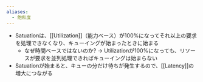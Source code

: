 ```yaml
---
aliases:
  - 飽和度
---
```

- Satuationは、[[Utilization]]（能力ベース）が100%になってそれ以上の要求を処理できなくなり、キューイングが始まったときに始まる
	- なぜ時間ベースではないのか? → Utilizationが100%になっても、リソースが要求を並列処理できればキューイングは始まらない
- Satuationが始まると、キューの分だけ待ちが発生するので、[[Latency]]の増大につながる